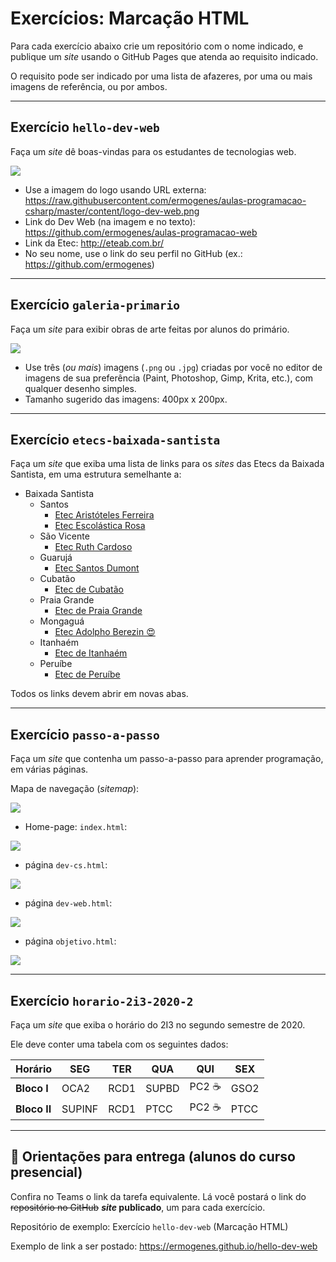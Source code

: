 # Exercícios: Marcação HTML

Para cada exercício abaixo crie um repositório com o nome indicado, e publique um _site_ usando o GitHub Pages que atenda ao requisito indicado.

O requisito pode ser indicado por uma lista de afazeres, por uma ou mais imagens de referência, ou por ambos.

---

## Exercício `hello-dev-web`

Faça um _site_ dê boas-vindas para os estudantes de tecnologias web.

![](hello-dev-web-001.png)

- Use a imagem do logo usando URL externa: https://raw.githubusercontent.com/ermogenes/aulas-programacao-csharp/master/content/logo-dev-web.png
- Link do Dev Web (na imagem e no texto): https://github.com/ermogenes/aulas-programacao-web
- Link da Etec: http://eteab.com.br/
- No seu nome, use o link do seu perfil no GitHub (ex.: https://github.com/ermogenes)

---

## Exercício `galeria-primario`

Faça um _site_ para exibir obras de arte feitas por alunos do primário.

![](galeria-primario-001.png)

- Use três (_ou mais_) imagens (`.png` ou `.jpg`) criadas por você no editor de imagens de sua preferência (Paint, Photoshop, Gimp, Krita, etc.), com qualquer desenho simples.
- Tamanho sugerido das imagens: 400px x 200px.

---

## Exercício `etecs-baixada-santista`

Faça um _site_ que exiba uma lista de links para os _sites_ das Etecs da Baixada Santista, em uma estrutura semelhante a:

- Baixada Santista
  - Santos
    - [Etec Aristóteles Ferreira](http://etecaf.com.br/)
    - [Etec Escolástica Rosa](http://www.etecescolasticarosa.com.br/)
  - São Vicente
    - [Etec Ruth Cardoso](http://etecdrc.com.br/)
  - Guarujá
    - [Etec Santos Dumont](http://etecsantosdumont.com.br/)
  - Cubatão
    - [Etec de Cubatão](http://www.etecubatao.com.br/)
  - Praia Grande
    - [Etec de Praia Grande](https://www.etecpg.com.br/)
  - Mongaguá
    - [Etec Adolpho Berezin 😍](http://eteab.com.br/)
  - Itanhaém
    - [Etec de Itanhaém](https://www.etecitanhaem.com.br/)
  - Peruíbe
    - [Etec de Peruíbe](http://etecperuibe.com.br/)

Todos os links devem abrir em novas abas.

---

## Exercício `passo-a-passo`

Faça um _site_ que contenha um passo-a-passo para aprender programação, em várias páginas.

Mapa de navegação (_sitemap_):

![](passo-a-passo-005.svg)

* Home-page: `index.html`:

![](passo-a-passo-001.png)

* página `dev-cs.html`:

![](passo-a-passo-002.png)

* página `dev-web.html`:

![](passo-a-passo-003.png)

* página `objetivo.html`:

![](passo-a-passo-004.png)

---

## Exercício `horario-2i3-2020-2`

Faça um _site_ que exiba o horário do 2I3 no segundo semestre de 2020.

Ele deve conter uma tabela com os seguintes dados:

**Horário** | **SEG** | **TER** | **QUA** | **QUI** | **SEX**
--- | --- | --- | --- | --- | ---
**Bloco I** | OCA2 | RCD1 | SUPBD | PC2 ☕ | GSO2
**Bloco II** | SUPINF | RCD1 | PTCC | PC2 ☕ | PTCC

---

## 🏁 Orientações para entrega (alunos do curso presencial)
Confira no Teams o link da tarefa equivalente. Lá você postará o link do ~~repositório no GitHub~~ **_site_ publicado**, um para cada exercício.

Repositório de exemplo: Exercício `hello-dev-web` (Marcação HTML)

Exemplo de link a ser postado: https://ermogenes.github.io/hello-dev-web